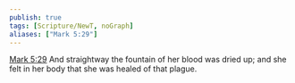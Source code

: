 ```yaml
---
publish: true
tags: [Scripture/NewT, noGraph]
aliases: ["Mark 5:29"]
---
```

[Mark 5:29](https://churchofjesuschrist.org/study/scriptures/nt/mark/5?lang=eng&id=p29#p29) And straightway the fountain of her blood was dried up; and she felt in her body that she was healed of that plague.
